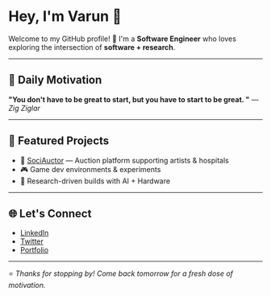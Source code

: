# Hey, I'm Varun 👋

Welcome to my GitHub profile! 🚀
I'm a **Software Engineer** who loves exploring the intersection of **software + research**.

---

## 🌟 Daily Motivation

<!--QUOTE_START-->
**"You don't have to be great to start, but you have to start to be great. "**  — *Zig Ziglar*
<!--QUOTE_END-->

---

## 📂 Featured Projects

* 🚀 [SociAuctor](#) — Auction platform supporting artists & hospitals
* 🎮 Game dev environments & experiments
* 🧪 Research-driven builds with AI + Hardware

---

## 🌐 Let's Connect

* [LinkedIn](https://www.linkedin.com/in/varun-s-v-aa647a2bb)
* [Twitter](https://x.com/Varun78482652)
* [Portfolio](https://varun-sv.github.io/)

---

⭐️ *Thanks for stopping by! Come back tomorrow for a fresh dose of motivation.*
